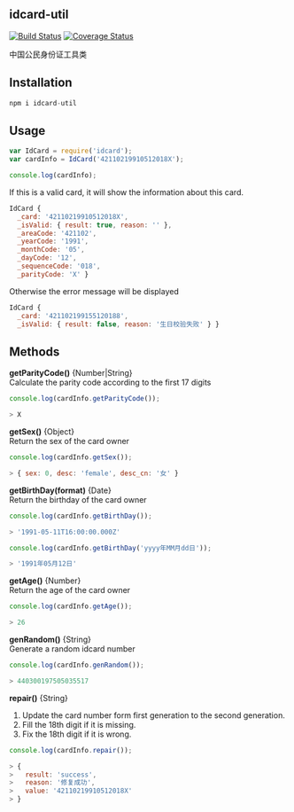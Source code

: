 ## idcard-util

[![Build Status](https://travis-ci.org/un-defined/idcard-util.svg?branch=master)](https://travis-ci.org/un-defined/idcard-util)
[![Coverage Status](https://coveralls.io/repos/github/un-defined/idcard-util/badge.svg?branch=master)](https://coveralls.io/github/un-defined/idcard-util?branch=master)

中国公民身份证工具类

## Installation

```javascript
npm i idcard-util
```

## Usage

```javascript
var IdCard = require('idcard');
var cardInfo = IdCard('42110219910512018X');

console.log(cardInfo);
```

If this is a valid card, it will show the information about this card.
```javascript
IdCard {
  _card: '42110219910512018X',
  _isValid: { result: true, reason: '' },
  _areaCode: '421102',
  _yearCode: '1991',
  _monthCode: '05',
  _dayCode: '12',
  _sequenceCode: '018',
  _parityCode: 'X' }
```

Otherwise the error message will be displayed

```javascript
IdCard {
  _card: '421102199155120188',
  _isValid: { result: false, reason: '生日校验失败' } }
```

## Methods

**getParityCode()** {Number|String}  
Calculate the parity code according to the first 17 digits

```javascript
console.log(cardInfo.getParityCode());

> X
```

**getSex()** {Object}  
Return the sex of the card owner

```javascript
console.log(cardInfo.getSex());

> { sex: 0, desc: 'female', desc_cn: '女' }
```

**getBirthDay(format)** {Date}  
Return the birthday of the card owner

```javascript
console.log(cardInfo.getBirthDay());

> '1991-05-11T16:00:00.000Z'

console.log(cardInfo.getBirthDay('yyyy年MM月dd日'));

> '1991年05月12日'
```

**getAge()** {Number}  
Return the age of the card owner

```javascript
console.log(cardInfo.getAge());

> 26
```

**genRandom()** {String}  
Generate a random idcard number

```javascript
console.log(cardInfo.genRandom());

> 440300197505035517
```

**repair()** {String}  

1. Update the card number form first generation to the second generation.
2. Fill the 18th digit if it is missing.
3. Fix the 18th digit if it is wrong.

```javascript
console.log(cardInfo.repair());

> {
>   result: 'success',
>   reason: '修复成功',
>   value: '42110219910512018X'
> }
```

